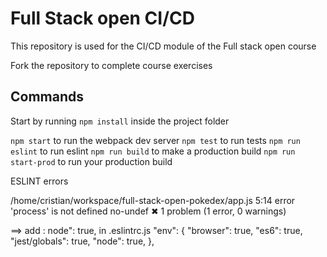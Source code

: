 # Full Stack open CI/CD

This repository is used for the CI/CD module of the Full stack open course

Fork the repository to complete course exercises

## Commands

Start by running `npm install` inside the project folder

`npm start` to run the webpack dev server
`npm test` to run tests
`npm run eslint` to run eslint
`npm run build` to make a production build
`npm run start-prod` to run your production build

ESLINT errors

/home/cristian/workspace/full-stack-open-pokedex/app.js
5:14 error 'process' is not defined no-undef
✖ 1 problem (1 error, 0 warnings)

==> add : node": true, in .eslintrc.js
"env": {
"browser": true,
"es6": true,
"jest/globals": true,
"node": true,
},
